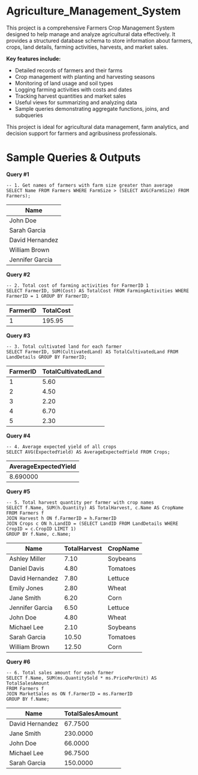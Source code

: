 # Agriculture_Management_System
This project is a comprehensive Farmers Crop Management System designed to help manage and analyze agricultural data effectively. It provides a structured database schema to store information about farmers, crops, land details, farming activities, harvests, and market sales.


**Key features include:**
  - Detailed records of farmers and their farms
  - Crop management with planting and harvesting seasons
  - Monitoring of land usage and soil types
  - Logging farming activities with costs and dates
  - Tracking harvest quantities and market sales
  - Useful views for summarizing and analyzing data
  - Sample queries demonstrating aggregate functions, joins, and subqueries

This project is ideal for agricultural data management, farm analytics, and decision support for farmers and agribusiness professionals.

# Sample Queries & Outputs
**Query #1**

    -- 1. Get names of farmers with farm size greater than average
    SELECT Name FROM Farmers WHERE FarmSize > (SELECT AVG(FarmSize) FROM Farmers);
| Name            |
| --------------- |
| John Doe        |
| Sarah Garcia    |
| David Hernandez |
| William Brown   |
| Jennifer Garcia |

**Query #2**

    -- 2. Total cost of farming activities for FarmerID 1
    SELECT FarmerID, SUM(Cost) AS TotalCost FROM FarmingActivities WHERE FarmerID = 1 GROUP BY FarmerID;
| FarmerID | TotalCost |
| -------- | --------- |
| 1        | 195.95    |

**Query #3**

    -- 3. Total cultivated land for each farmer
    SELECT FarmerID, SUM(CultivatedLand) AS TotalCultivatedLand FROM LandDetails GROUP BY FarmerID;

| FarmerID | TotalCultivatedLand |
| -------- | ------------------- |
| 1        | 5.60                |
| 2        | 4.50                |
| 3        | 2.20                |
| 4        | 6.70                |
| 5        | 2.30                |

**Query #4**

    -- 4. Average expected yield of all crops
    SELECT AVG(ExpectedYield) AS AverageExpectedYield FROM Crops;
| AverageExpectedYield |
| -------------------- |
| 8.690000             |

**Query #5**

    -- 5. Total harvest quantity per farmer with crop names
    SELECT f.Name, SUM(h.Quantity) AS TotalHarvest, c.Name AS CropName
    FROM Farmers f
    JOIN Harvest h ON f.FarmerID = h.FarmerID
    JOIN Crops c ON h.LandID = (SELECT LandID FROM LandDetails WHERE CropID = c.CropID LIMIT 1)
    GROUP BY f.Name, c.Name;
| Name            | TotalHarvest | CropName |
| --------------- | ------------ | -------- |
| Ashley Miller   | 7.10         | Soybeans |
| Daniel Davis    | 4.80         | Tomatoes |
| David Hernandez | 7.80         | Lettuce  |
| Emily Jones     | 2.80         | Wheat    |
| Jane Smith      | 6.20         | Corn     |
| Jennifer Garcia | 6.50         | Lettuce  |
| John Doe        | 4.80         | Wheat    |
| Michael Lee     | 2.10         | Soybeans |
| Sarah Garcia    | 10.50        | Tomatoes |
| William Brown   | 12.50        | Corn     |

**Query #6**

    -- 6. Total sales amount for each farmer
    SELECT f.Name, SUM(ms.QuantitySold * ms.PricePerUnit) AS TotalSalesAmount
    FROM Farmers f
    JOIN MarketSales ms ON f.FarmerID = ms.FarmerID
    GROUP BY f.Name;
| Name            | TotalSalesAmount |
| --------------- | ---------------- |
| David Hernandez | 67.7500          |
| Jane Smith      | 230.0000         |
| John Doe        | 66.0000          |
| Michael Lee     | 96.7500          |
| Sarah Garcia    | 150.0000         |

